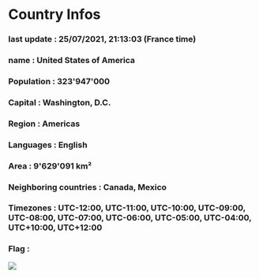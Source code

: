 # Country  Infos
### last update : 25/07/2021, 21:13:03 (France time)

### name : United States of America
### Population : 323'947'000
### Capital : Washington, D.C.
### Region : Americas
### Languages : English
### Area : 9'629'091 km²
### Neighboring countries : Canada, Mexico
### Timezones : UTC-12:00, UTC-11:00, UTC-10:00, UTC-09:00, UTC-08:00, UTC-07:00, UTC-06:00, UTC-05:00, UTC-04:00, UTC+10:00, UTC+12:00

### Flag :
![](https://restcountries.eu/data/usa.svg)